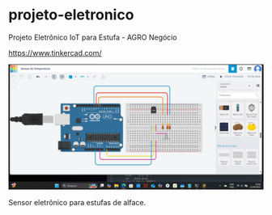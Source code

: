 # projeto-eletronico
Projeto Eletrônico IoT para Estufa - AGRO Negócio

https://www.tinkercad.com/

![image](Captura_de_tela_2025-06-21.png)

Sensor eletrônico para estufas de alface.
